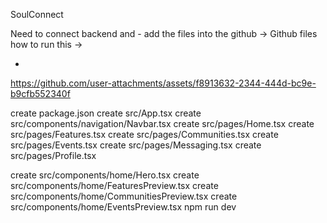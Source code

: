 SoulConnect 


Need to connect backend and - add the files into the github ->
Github files 
how to run this ->

-




https://github.com/user-attachments/assets/f8913632-2344-444d-bc9e-b9cfb552340f




create package.json
create src/App.tsx
create src/components/navigation/Navbar.tsx
create src/pages/Home.tsx
create src/pages/Features.tsx
create src/pages/Communities.tsx
create src/pages/Events.tsx
create src/pages/Messaging.tsx
create src/pages/Profile.tsx


create src/components/home/Hero.tsx
create src/components/home/FeaturesPreview.tsx
create src/components/home/CommunitiesPreview.tsx
create src/components/home/EventsPreview.tsx
npm run dev 



